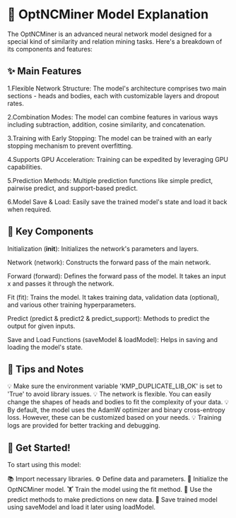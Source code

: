 # 🚀 OptNCMiner Model Explanation 

The OptNCMiner is an advanced neural network model designed for a special kind of similarity and relation mining tasks. Here's a breakdown of its components and features:

## ✨ Main Features 

1.Flexible Network Structure: The model's architecture comprises two main sections - heads and bodies, each with customizable layers and dropout rates. 

2.Combination Modes: The model can combine features in various ways including subtraction, addition, cosine similarity, and concatenation. 

3.Training with Early Stopping: The model can be trained with an early stopping mechanism to prevent overfitting. 

4.Supports GPU Acceleration: Training can be expedited by leveraging GPU capabilities. 

5.Prediction Methods: Multiple prediction functions like simple predict, pairwise predict, and support-based predict. 

6.Model Save & Load: Easily save the trained model's state and load it back when required. 

## 🔧 Key Components 

Initialization (__init__): Initializes the network's parameters and layers.

Network (network): Constructs the forward pass of the main network.

Forward (forward): Defines the forward pass of the model. It takes an input x and passes it through the network.

Fit (fit): Trains the model. It takes training data, validation data (optional), and various other training hyperparameters.

Predict (predict & predict2 & predict_support): Methods to predict the output for given inputs.

Save and Load Functions (saveModel & loadModel): Helps in saving and loading the model's state.

## 📝 Tips and Notes 

💡 Make sure the environment variable 'KMP_DUPLICATE_LIB_OK' is set to 'True' to avoid library issues.
💡 The network is flexible. You can easily change the shapes of heads and bodies to fit the complexity of your data.
💡 By default, the model uses the AdamW optimizer and binary cross-entropy loss. However, these can be customized based on your needs.
💡 Training logs are provided for better tracking and debugging.

## 🚀 Get Started! 
To start using this model:

📚 Import necessary libraries.
⚙️ Define data and parameters.
🎉 Initialize the OptNCMiner model.
🏋️ Train the model using the fit method.
🔮 Use the predict methods to make predictions on new data.
💼 Save trained model using saveModel and load it later using loadModel.

